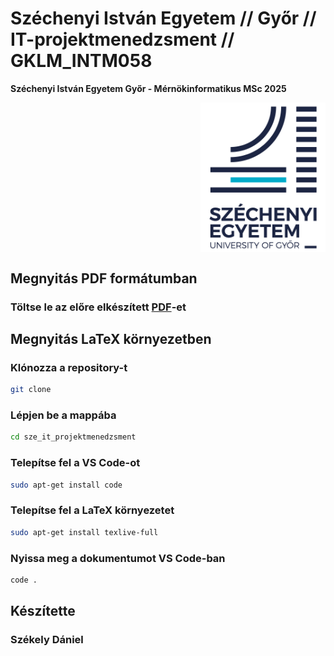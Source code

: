 # Széchenyi István Egyetem // Győr // IT-projektmenedzsment // GKLM_INTM058
**Széchenyi István Egyetem Győr - Mérnökinformatikus MSc 2025**

<div style="overflow: auto;">
    <img src="figures/sze_logo.png" alt="Sze Logo" width="200"  style="float: right;">
</div>

## Megnyitás PDF formátumban

### Töltse le az előre elkészített [PDF](thesis.pdf)-et

## Megnyitás LaTeX környezetben

### Klónozza a repository-t

```bash
git clone
```

### Lépjen be a mappába

```bash
cd sze_it_projektmenedzsment
```

### Telepítse fel a VS Code-ot

```bash
sudo apt-get install code
```

### Telepítse fel a LaTeX környezetet

```bash
sudo apt-get install texlive-full
```

### Nyissa meg a dokumentumot VS Code-ban

```bash
code .
```

## Készítette

### Székely Dániel 